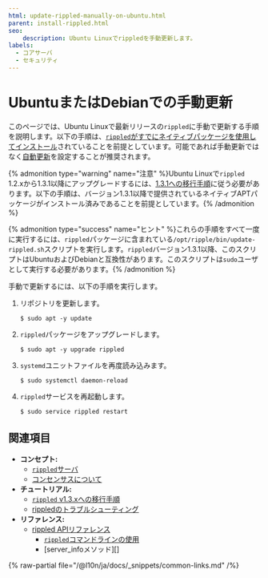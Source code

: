 ```yaml
---
html: update-rippled-manually-on-ubuntu.html
parent: install-rippled.html
seo:
    description: Ubuntu Linuxでrippledを手動更新します。
labels:
  - コアサーバ
  - セキュリティ
---
```

# UbuntuまたはDebianでの手動更新

このページでは、Ubuntu Linuxで最新リリースの`rippled`に手動で更新する手順を説明します。以下の手順は、[`rippled`がすでにネイティブパッケージを使用してインストール](install-rippled-on-ubuntu.md)されていることを前提としています。可能であれば手動更新ではなく[自動更新](update-rippled-automatically-on-linux.md)を設定することが推奨されます。

{% admonition type="warning" name="注意" %}Ubuntu Linuxで`rippled` 1.2.xから1.3.1以降にアップグレードするには、[1.3.1への移行手順](rippled-1-3-migration-instructions.md)に従う必要があります。以下の手順は、バージョン1.3.1以降で提供されているネイティブAPTパッケージがインストール済みであることを前提としています。{% /admonition %}

{% admonition type="success" name="ヒント" %}これらの手順をすべて一度に実行するには、`rippled`パッケージに含まれている`/opt/ripple/bin/update-rippled.sh`スクリプトを実行します。`rippled`バージョン1.3.1以降、このスクリプトはUbuntuおよびDebianと互換性があります。このスクリプトは`sudo`ユーザとして実行する必要があります。{% /admonition %}

手動で更新するには、以下の手順を実行します。

1. リポジトリを更新します。

    ```
    $ sudo apt -y update
    ```

2. `rippled`パッケージをアップグレードします。

    ```
    $ sudo apt -y upgrade rippled
    ```

3. `systemd`ユニットファイルを再度読み込みます。

    ```
    $ sudo systemctl daemon-reload
    ```

4. `rippled`サービスを再起動します。

    ```
    $ sudo service rippled restart
    ```


## 関連項目

- **コンセプト:**
    - [`rippled`サーバ](../../concepts/networks-and-servers/index.md)
    - [コンセンサスについて](../../concepts/consensus-protocol/index.md)
- **チュートリアル:**
    - [`rippled` v1.3.xへの移行手順](rippled-1-3-migration-instructions.md) <!-- Note: remove when versions older than v1.3 are basically extinct -->
    - [rippledのトラブルシューティング](../troubleshooting/index.md)
- **リファレンス:**
    - [rippled APIリファレンス](../../references/http-websocket-apis/index.md)
      - [`rippled`コマンドラインの使用](../commandline-usage.md)
      - [server_infoメソッド][]

{% raw-partial file="/@l10n/ja/docs/_snippets/common-links.md" /%}
